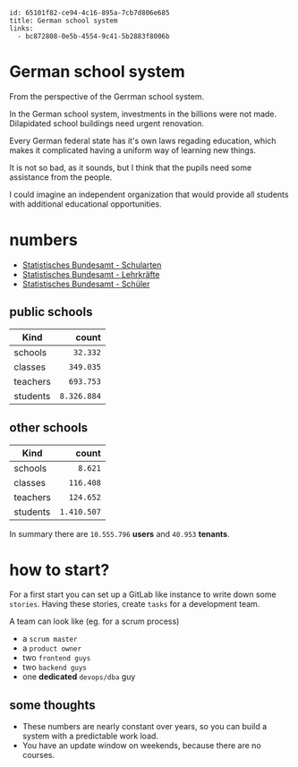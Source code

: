 ```
id: 65101f82-ce94-4c16-895a-7cb7d806e685
title: German school system
links:
  - bc872808-0e5b-4554-9c41-5b2883f8006b
```
# German school system

From the perspective of the Gerrman school system.

In the German school system, investments in the billions were not made.
Dilapidated school buildings need urgent renovation.

Every German federal state has it's own laws regading education, 
which makes it complicated having a uniform way of learning new things.

It is not so bad, as it sounds, but I think that the pupils need some 
assistance from the people.

I could imagine an independent organization that would provide all 
students with additional educational opportunities.

# numbers

* [Statistisches Bundesamt - Schularten][1]
* [Statistisches Bundesamt - Lehrkräfte][2]
* [Statistisches Bundesamt - Schüler][3]

## public schools

| Kind           | count        |
| -------------- | -----------: |
| schools        | `32.332`     |
| classes        | `349.035`    |
| teachers       | `693.753`    |
| students       | `8.326.884`  |

## other schools

| Kind           | count        |
| -------------- | -----------: |
| schools        | `8.621`      |
| classes        | `116.408`    |
| teachers       | `124.652`    |
| students       | `1.410.507`  |

In summary there are `10.555.796` **users** and `40.953` **tenants**.

# how to start?

For a first start you can set up a GitLab like instance to write down some `stories`.
Having these stories, create `tasks` for a development team.

A team can look like (eg. for a scrum process)

* a `scrum master`
* a `product owner`
* two `frontend guys`
* two `backend guys`
* one **dedicated** `devops/dba` guy

## some thoughts

* These numbers are nearly constant over years, so you can build a system with a predictable work load.
* You have an update window on weekends, because there are no courses.

[1]: https://www.destatis.de/DE/Themen/Gesellschaft-Umwelt/Bildung-Forschung-Kultur/Schulen/Tabellen/allgemeinbildende-beruflicheschulen-schularten.html
[2]: https://www.destatis.de/DE/Themen/Gesellschaft-Umwelt/Bildung-Forschung-Kultur/Schulen/Tabellen/allgemeinbildende-beruflicheschulen-lehrkraefte.html
[3]: https://www.destatis.de/DE/Themen/Gesellschaft-Umwelt/Bildung-Forschung-Kultur/Schulen/Tabellen/allgemeinbildende-beruflicheschulen-schularten-schueler.html
